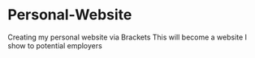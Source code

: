 # Personal-Website
Creating my personal website via Brackets
This will become a website I show to potential employers
